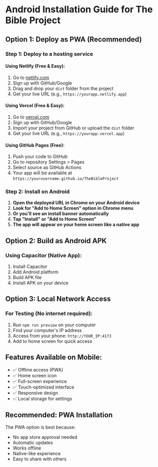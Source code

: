 # Android Installation Guide for The Bible Project

## Option 1: Deploy as PWA (Recommended)

### Step 1: Deploy to a hosting service

#### Using Netlify (Free & Easy):
1. Go to [netlify.com](https://netlify.com)
2. Sign up with GitHub/Google
3. Drag and drop your `dist` folder from the project
4. Get your live URL (e.g., `https://yourapp.netlify.app`)

#### Using Vercel (Free & Easy):
1. Go to [vercel.com](https://vercel.com)
2. Sign up with GitHub/Google
3. Import your project from GitHub or upload the `dist` folder
4. Get your live URL (e.g., `https://yourapp.vercel.app`)

#### Using GitHub Pages (Free):
1. Push your code to GitHub
2. Go to repository Settings > Pages
3. Select source as GitHub Actions
4. Your app will be available at `https://yourusername.github.io/TheBibleProject`

### Step 2: Install on Android

1. **Open the deployed URL in Chrome on your Android device**
2. **Look for "Add to Home Screen" option in Chrome menu**
3. **Or you'll see an install banner automatically**
4. **Tap "Install" or "Add to Home Screen"**
5. **The app will appear on your home screen like a native app**

## Option 2: Build as Android APK

### Using Capacitor (Native App):
1. Install Capacitor
2. Add Android platform
3. Build APK file
4. Install APK on your device

## Option 3: Local Network Access

### For Testing (No internet required):
1. Run `npm run preview` on your computer
2. Find your computer's IP address
3. Access from your phone: `http://YOUR_IP:4173`
4. Add to home screen for quick access

## Features Available on Mobile:
- ✅ Offline access (PWA)
- ✅ Home screen icon
- ✅ Full-screen experience
- ✅ Touch-optimized interface
- ✅ Responsive design
- ✅ Local storage for settings

## Recommended: PWA Installation

The PWA option is best because:
- No app store approval needed
- Automatic updates
- Works offline
- Native-like experience
- Easy to share with others
